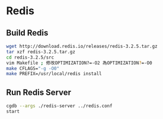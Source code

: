 # Redis

## Build Redis

```sh
wget http://download.redis.io/releases/redis-3.2.5.tar.gz
tar xzf redis-3.2.5.tar.gz
cd redis-3.2.5/src
vim Makefile ; 修改OPTIMIZATION?=-O2 為OPTIMIZATION?=-O0
make CFLAGS="-g -O0"
make PREFIX=/usr/local/redis install
```


## Run Redis Server

```sh
cgdb --args ./redis-server ../redis.conf
start
```